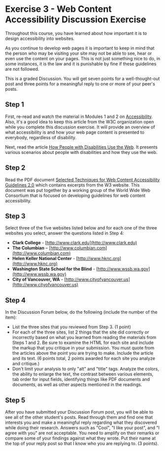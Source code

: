 # Exercise 3 - Web Content Accessibility Discussion Exercise

Throughout this course, you have learned about how important it is to design accessibility into websites.

As you continue to develop web pages it is important to keep in mind that the person who may be visiting your site may not be able to see, hear or even use the content on your pages. This is not just something nice to do, in some instances, it is the law and it is punishable by fine if these guidelines are not followed.

This is a graded Discussion. You will get seven points for a well-thought-out post and three points for a meaningful reply to one or more of your peer's posts.

## Step 1

First, re-read and watch the material in Modules 1 and 2 on [Accessibility](https://www.w3.org/WAI/people-use-web/user-stories/). Also, it's a good idea to keep this article from the W3C organization open while you complete this discussion exercise. It will provide an overview of what accessibility is and how your web page content is presented to everybody, regardless of disability.

Next, read the article [How People with Disabilities Use the Web](https://www.w3.org/WAI/people-use-web/user-stories/). It presents various scenarios about people with disabilities and how they use the web.

## Step 2

Read the PDF document [Selected Techniques for Web Content Accessibility Guidelines 2.0](Accessibility_Guidelines_For_Web_Pages.pdf) which contains excerpts from the W3 website. This document was put together by a working group of the World Wide Web Consortium that is focused on developing guidelines for web content accessibility.

## Step 3

Select three of the five websites listed below and for each one of the three websites you select, answer the questions listed in Step 4:

- **Clark College** - [http://www.clark.edu](http://www.clark.edu)
- **The Columbian** – [http://www.columbian.com](http://www.columbian.com)
- **Helen Keller National Center** - [http://www.hknc.org](http://www.hknc.org)
- **Washington State School for the Blind** - [http://www.wssb.wa.gov](http://www.wssb.wa.gov)
- **City of Vancouver, WA** - [http://www.cityofvancouver.us](http://www.cityofvancouver.us)

## Step 4

In the Discussion Forum below, do the following (include the number of the item):

- List the three sites that you reviewed from Step 3. (1 point)
- For each of the three sites, list 2 things that the site did correctly or incorrectly based on what you learned from reading the materials from Steps 1 and 2. Be sure to examine the HTML for each site and include the markup  that you critique in your submission. You must quote from the articles above the point you are trying to make. Include the article and its text. (6 points total, 2 points awarded for each site you analyze and critique.)
- Don't limit your analysis to only "alt" and "title" tags. Analyze the colors, the ability to enlarge the text, the contrast between various elements, tab order for input fields, identifying things like PDF documents and documents, as well as other aspects mentioned in the readings.

## Step 5

After you have submitted your Discussion Forum post, you will be able to see all of the other student's posts. Read through them and find one that interests you and make a meaningful reply regarding what they discovered while doing their research. Answers such as "Cool", "I like your post", and "I agree with you" are not acceptable. You need to amplify on their remarks or compare some of your findings against what they wrote. Put their name at the top of your reply post so that I know who you are replying to. (3 points).
